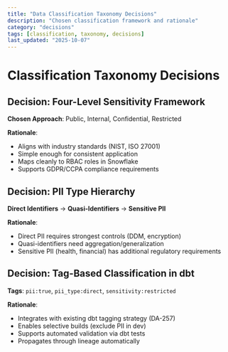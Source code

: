 ```yaml
---
title: "Data Classification Taxonomy Decisions"
description: "Chosen classification framework and rationale"
category: "decisions"
tags: [classification, taxonomy, decisions]
last_updated: "2025-10-07"
---
```


# Classification Taxonomy Decisions

## Decision: Four-Level Sensitivity Framework

**Chosen Approach**: Public, Internal, Confidential, Restricted

**Rationale**:

- Aligns with industry standards (NIST, ISO 27001)
- Simple enough for consistent application
- Maps cleanly to RBAC roles in Snowflake
- Supports GDPR/CCPA compliance requirements

## Decision: PII Type Hierarchy

**Direct Identifiers** → **Quasi-Identifiers** → **Sensitive PII**

**Rationale**:

- Direct PII requires strongest controls (DDM, encryption)
- Quasi-identifiers need aggregation/generalization
- Sensitive PII (health, financial) has additional regulatory requirements

## Decision: Tag-Based Classification in dbt

**Tags**: `pii:true`, `pii_type:direct`, `sensitivity:restricted`

**Rationale**:

- Integrates with existing dbt tagging strategy (DA-257)
- Enables selective builds (exclude PII in dev)
- Supports automated validation via dbt tests
- Propagates through lineage automatically
